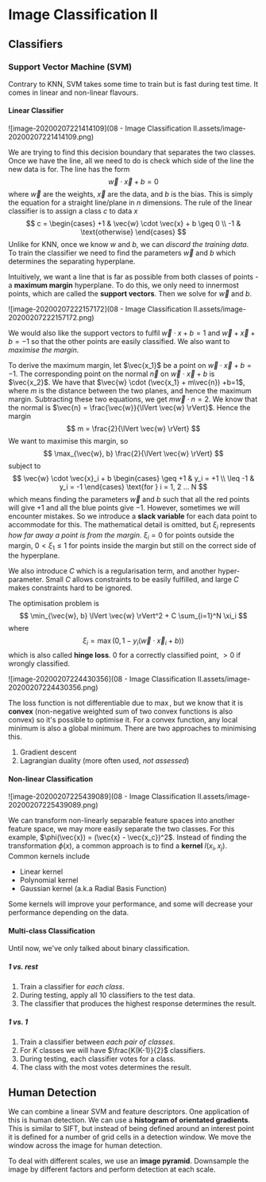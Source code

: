 # Image Classification II

## Classifiers

### Support Vector Machine (SVM)

Contrary to KNN, SVM takes some time to train but is fast during test time. It comes in linear and non-linear flavours.

#### Linear Classifier

![image-20200207221414109](08 - Image Classification II.assets/image-20200207221414109.png)

We are trying to find this decision boundary that separates the two classes. Once we have the line, all we need to do is check which side of the line the new data is for. The line has the form
$$
\vec{w} \cdot \vec{x} + b = 0
$$
where $\vec{w}$ are the weights, $\vec{x}$ are the data, and $b$ is the bias. This is simply the equation for a straight line/plane in $n$ dimensions. The rule of the linear classifier is to assign a class $c$ to data $x$
$$
c = 
\begin{cases}
+1 & \vec{w} \cdot \vec{x} + b \geq 0 \\
-1 & \text{otherwise}
\end{cases}
$$
Unlike for KNN, once we know $w$ and $b$, we can *discard the training data*. To train the classifier we need to find the parameters $\vec{w}$ and $b$ which determines the separating hyperplane. 

Intuitively, we want a line that is far as possible from both classes of points - a **maximum margin** hyperplane. To do this, we only need to innermost points, which are called the **support vectors**. Then we solve for $\vec{w}$ and $b$.

![image-20200207222157172](08 - Image Classification II.assets/image-20200207222157172.png)

We would also like the support vectors to fulfil $\vec{w}\cdot x + b = 1$ and $\vec{w} + \vec{x} + b = -1$ so that the other points are easily classified. We also want to *maximise the margin*.

To derive the maximum margin, let $\vec{x_1}$ be  a point on $\vec{w} \cdot \vec{x} + b = -1$. The corresponding point on the normal $\vec{n}$ on $\vec{w} \cdot \vec{x} + b$ is $\vec{x_2}$. We have that $\vec{w} \cdot (\vec{x_1} + m\vec{n}) +b=1$, where $m$ is the distance between the two planes, and hence the maximum margin. Subtracting these two equations, we get $m\vec{w}\cdot n = 2$. We know that the normal is $\vec{n} = \frac{\vec{w}}{\lVert \vec{w} \rVert}$. Hence the margin
$$
m = \frac{2}{\lVert \vec{w} \rVert}
$$
We want to maximise this margin, so 
$$
\max_{\vec{w}, b} \frac{2}{\lVert \vec{w} \rVert}
$$
subject to
$$
\vec{w} \cdot \vec{x}_i + b 
\begin{cases}
\geq +1 & y_i = +1 \\
\leq -1 & y_i = -1
\end{cases}
\text{for } i = 1, 2 ... N
$$
which means finding the parameters $\vec{w}$ and $b$ such that all the red points will give $+1$ and all the blue points give $-1$. However, sometimes we will encounter mistakes. So we introduce a **slack variable** for each data point to accommodate for this. The mathematical detail is omitted, but $\xi_i$ represents *how far away a point is from the margin*. $\xi_i = 0$ for points outside the margin, $0 < \xi_1 \leq 1$ for points inside the margin but still on the correct side of the hyperplane.

We also introduce $C$ which is a regularisation term, and another hyper-parameter. Small $C$ allows constraints to be easily fulfilled, and large $C$ makes constraints hard to be ignored. 

The optimisation problem is
$$
\min_{\vec{w}, b} \lVert \vec{w} \rVert^2 + C \sum_{i=1}^N \xi_i
$$
where
$$
\xi_i = \max(0, 1 - y_i(\vec{w} \cdot \vec{x}_i + b))
$$
which is also called **hinge loss**. 0 for a correctly classified point, $>0$ if wrongly classified.

![image-20200207224430356](08 - Image Classification II.assets/image-20200207224430356.png)

The loss function is not differentiable due to $\max$, but we know that it is **convex** (non-negative weighted sum of two convex functions is also convex) so it's possible to optimise it. For a convex function, any local minimum is also a global minimum. There are two approaches to minimising this.

1. Gradient descent
2. Lagrangian duality (more often used, *not assessed*)

#### Non-linear Classification

![image-20200207225439089](08 - Image Classification II.assets/image-20200207225439089.png)

We can transform non-linearly separable feature spaces into another feature space, we may more easily separate the two classes. For this example, $\phi(\vec{x}) = (\vec{x} - \vec{x_c})^2$. Instead of finding the transformation $\phi(x)$, a common approach is to find a **kernel** $l(x_i, x_j)$. Common kernels include

- Linear kernel
- Polynomial kernel
- Gaussian kernel (a.k.a Radial Basis Function)

Some kernels will improve your performance, and some will decrease your performance depending on the data.

#### Multi-class Classification

Until now, we've only talked about binary classification.

##### 1 vs. rest

1. Train a classifier for *each class*.
2. During testing, apply all 10 classifiers to the test data.
3. The classifier that produces the highest response determines the result.

##### 1 vs. 1

1. Train a classifier between *each pair of classes*.
2. For $K$ classes we will have $\frac{K(K-1)}{2}$ classifiers.
3. During testing, each classifier votes for a class.
4. The class with the most votes determines the result.

## Human Detection

We can combine a linear SVM and feature descriptors. One application of this is human detection. We can use a **histogram of orientated gradients**. This is similar to SIFT, but instead of being defined around an interest point it is defined for a number of grid cells in a detection window. We move the window across the image for human detection.

To deal with different scales, we use an **image pyramid**. Downsample the image by different factors and perform detection at each scale.
